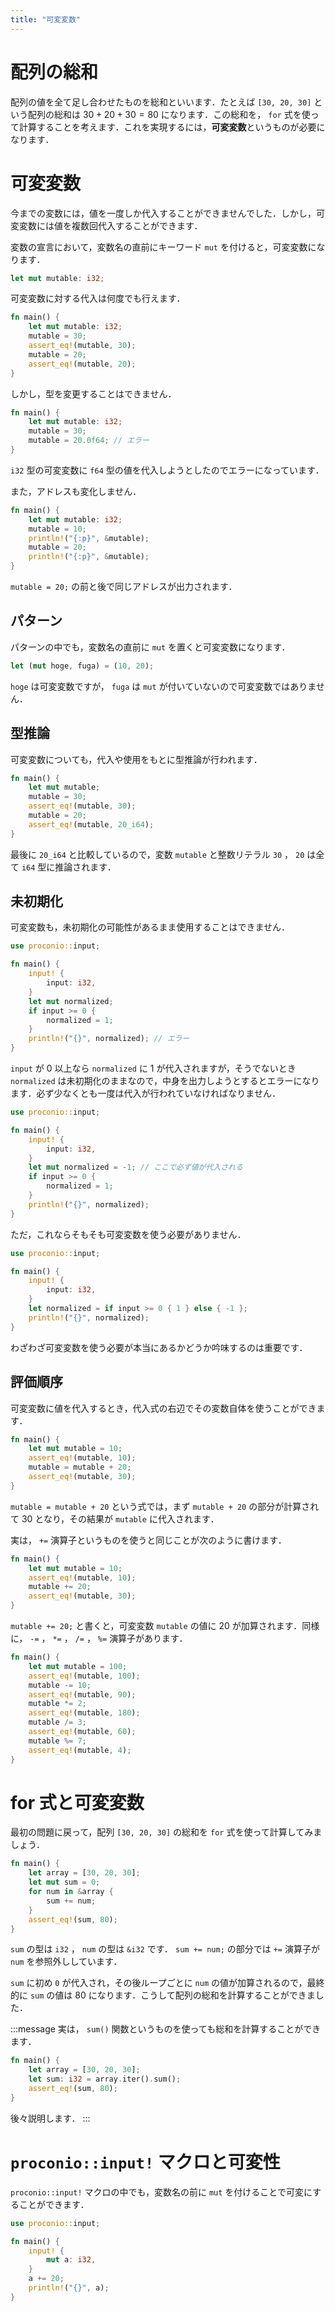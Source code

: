 ```yaml
---
title: "可変変数"
---
```


# 配列の総和
配列の値を全て足し合わせたものを総和といいます．たとえば `[30, 20, 30]` という配列の総和は $30 + 20 + 30 = 80$ になります．この総和を， `for` 式を使って計算することを考えます．これを実現するには，**可変変数**というものが必要になります．

# 可変変数
今までの変数には，値を一度しか代入することができませんでした．しかし，可変変数には値を複数回代入することができます．

変数の宣言において，変数名の直前にキーワード `mut` を付けると，可変変数になります．
```rust
let mut mutable: i32;
```
可変変数に対する代入は何度でも行えます．
```rust
fn main() {
    let mut mutable: i32;
    mutable = 30;
    assert_eq!(mutable, 30);
    mutable = 20;
    assert_eq!(mutable, 20);
}
```
しかし，型を変更することはできません．
```rust
fn main() {
    let mut mutable: i32;
    mutable = 30;
    mutable = 20.0f64; // エラー
}
```
`i32` 型の可変変数に `f64` 型の値を代入しようとしたのでエラーになっています．

また，アドレスも変化しません．
```rust
fn main() {
    let mut mutable: i32;
    mutable = 10;
    println!("{:p}", &mutable);
    mutable = 20;
    println!("{:p}", &mutable);
}
```
`mutable = 20;` の前と後で同じアドレスが出力されます．

## パターン
パターンの中でも，変数名の直前に `mut` を置くと可変変数になります．
```rust
let (mut hoge, fuga) = (10, 20);
```
`hoge` は可変変数ですが， `fuga` は `mut` が付いていないので可変変数ではありません．
## 型推論
可変変数についても，代入や使用をもとに型推論が行われます．
```rust
fn main() {
    let mut mutable;
    mutable = 30;
    assert_eq!(mutable, 30);
    mutable = 20;
    assert_eq!(mutable, 20_i64);
}
```
最後に `20_i64` と比較しているので，変数 `mutable` と整数リテラル `30` ， `20` は全て `i64` 型に推論されます．

## 未初期化
可変変数も，未初期化の可能性があるまま使用することはできません．
```rust
use proconio::input;

fn main() {
    input! {
        input: i32,
    }
    let mut normalized;
    if input >= 0 {
        normalized = 1;
    }
    println!("{}", normalized); // エラー
}
```
`input` が 0 以上なら `normalized` に 1 が代入されますが，そうでないとき `normalized` は未初期化のままなので，中身を出力しようとするとエラーになります．必ず少なくとも一度は代入が行われていなければなりません．
```rust
use proconio::input;

fn main() {
    input! {
        input: i32,
    }
    let mut normalized = -1; // ここで必ず値が代入される
    if input >= 0 {
        normalized = 1;
    }
    println!("{}", normalized);
}
```
ただ，これならそもそも可変変数を使う必要がありません．
```rust
use proconio::input;

fn main() {
    input! {
        input: i32,
    }
    let normalized = if input >= 0 { 1 } else { -1 };
    println!("{}", normalized);
}
```
わざわざ可変変数を使う必要が本当にあるかどうか吟味するのは重要です．

## 評価順序
可変変数に値を代入するとき，代入式の右辺でその変数自体を使うことができます．
```rust
fn main() {
    let mut mutable = 10;
    assert_eq!(mutable, 10);
    mutable = mutable + 20;
    assert_eq!(mutable, 30);
}
```
`mutable = mutable + 20` という式では，まず `mutable + 20` の部分が計算されて 30 となり，その結果が `mutable` に代入されます．

実は， `+=` 演算子というものを使うと同じことが次のように書けます．
```rust
fn main() {
    let mut mutable = 10;
    assert_eq!(mutable, 10);
    mutable += 20;
    assert_eq!(mutable, 30);
}
```
`mutable += 20;` と書くと，可変変数 `mutable` の値に 20 が加算されます．同様に， `-=` ， `*=` ， `/=` ， `%=` 演算子があります．
```rust
fn main() {
    let mut mutable = 100;
    assert_eq!(mutable, 100);
    mutable -= 10;
    assert_eq!(mutable, 90);
    mutable *= 2;
    assert_eq!(mutable, 180);
    mutable /= 3;
    assert_eq!(mutable, 60);
    mutable %= 7;
    assert_eq!(mutable, 4);
}
```

# for 式と可変変数
最初の問題に戻って，配列 `[30, 20, 30]` の総和を `for` 式を使って計算してみましょう．
```rust
fn main() {
    let array = [30, 20, 30];
    let mut sum = 0;
    for num in &array {
        sum += num;
    }
    assert_eq!(sum, 80);
}
```
`sum` の型は `i32` ， `num` の型は `&i32` です． `sum += num;` の部分では `+=` 演算子が `num` を参照外ししています．

`sum` に初め `0` が代入され，その後ループごとに `num` の値が加算されるので，最終的に `sum` の値は 80 になります．こうして配列の総和を計算することができました．

:::message
実は， `sum()` 関数というものを使っても総和を計算することができます．
```rust
fn main() {
    let array = [30, 20, 30];
    let sum: i32 = array.iter().sum();
    assert_eq!(sum, 80);
}
```
後々説明します．
:::

# `proconio::input!` マクロと可変性
`proconio::input!` マクロの中でも，変数名の前に `mut` を付けることで可変にすることができます．
```rust
use proconio::input;

fn main() {
    input! {
        mut a: i32,
    }
    a += 20;
    println!("{}", a);
}
```
